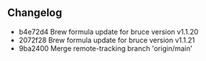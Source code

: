 ## Changelog
* b4e72d4 Brew formula update for bruce version v1.1.20
* 2072f28 Brew formula update for bruce version v1.1.21
* 9ba2400 Merge remote-tracking branch 'origin/main'
